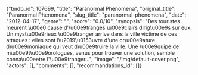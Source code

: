{"tmdb_id": 107699, "title": "Paranormal Phenomena", "original_title": "Paranormal Phenomena", "slug_title": "paranormal-phenomena", "date": "2012-04-17", "genre": "", "score": "0.0/10", "synopsis": "Des touristes meurent \u00e0 cause d'\u00e9tranges \u00e9clairs dirig\u00e9s sur eux. Un myst\u00e9rieux \u00e9tranger arrive dans la ville victime de ces attaques : elles sont l\u2019\u0153uvre d'une cr\u00e9ature d\u00e9moniaque qui veut d\u00e9truire la ville. Une \u00e9quipe de m\u00e9t\u00e9orologues, venus pour trouver une solution, semble conna\u00eetre l'\u00e9tranger...", "image": "/img/default-cover.png", "actors": [], "comments": [], "recommandations_id": []}